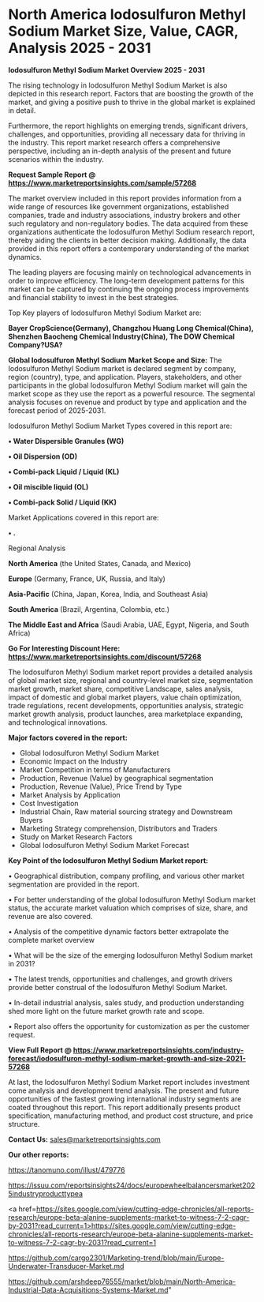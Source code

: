 # North America Iodosulfuron Methyl Sodium Market Size, Value, CAGR, Analysis 2025 - 2031

<Strong> Iodosulfuron Methyl Sodium Market Overview 2025 - 2031</strong>

The rising technology in Iodosulfuron Methyl Sodium Market is also depicted in this research report. Factors that are boosting the growth of the market, and giving a positive push to thrive in the global market is explained in detail.

Furthermore, the report highlights on emerging trends, significant drivers, challenges, and opportunities, providing all necessary data for thriving in the industry. This report market research offers a comprehensive perspective, including an in-depth analysis of the present and future scenarios within the industry.

<strong>Request Sample Report @ <a href=https://www.marketreportsinsights.com/sample/57268>https://www.marketreportsinsights.com/sample/57268</a></strong>

The market overview included in this report provides information from a wide range of resources like government organizations, established companies, trade and industry associations, industry brokers and other such regulatory and non-regulatory bodies. The data acquired from these organizations authenticate the Iodosulfuron Methyl Sodium research report, thereby aiding the clients in better decision making. Additionally, the data provided in this report offers a contemporary understanding of the market dynamics.

The leading players are focusing mainly on technological advancements in order to improve efficiency. The long-term development patterns for this market can be captured by continuing the ongoing process improvements and financial stability to invest in the best strategies.

Top Key players of Iodosulfuron Methyl Sodium Market are:

<strong>Bayer CropScience(Germany), Changzhou Huang Long Chemical(China), Shenzhen Baocheng Chemical Industry(China), The DOW Chemical Company?USA?</strong>

<strong><b>Global Iodosulfuron Methyl Sodium Market Scope and Size:</b></strong>
The Iodosulfuron Methyl Sodium market is declared segment by company, region (country), type, and application. Players, stakeholders, and other participants in the global Iodosulfuron Methyl Sodium market will gain the market scope as they use the report as a powerful resource. The segmental analysis focuses on revenue and product by type and application and the forecast period of 2025-2031.

Iodosulfuron Methyl Sodium Market Types covered in this report are:

<strong>• Water Dispersible Granules (WG)

• Oil Dispersion (OD)

• Combi-pack Liquid / Liquid (KL)

• Oil miscible liquid (OL)

• Combi-pack Solid / Liquid (KK)</strong>

Market Applications covered in this report are:

<strong>• .</strong> 

Regional Analysis

<strong>North America</strong> (the United States, Canada, and Mexico)

<strong>Europe</strong> (Germany, France, UK, Russia, and Italy)

<strong>Asia-Pacific</strong> (China, Japan, Korea, India, and Southeast Asia)

<strong>South America</strong> (Brazil, Argentina, Colombia, etc.)

<strong>The Middle East and Africa</strong> (Saudi Arabia, UAE, Egypt, Nigeria, and South Africa)

<strong>Go For Interesting Discount Here: <a href=https://www.marketreportsinsights.com/discount/57268>https://www.marketreportsinsights.com/discount/57268</a></strong>

The Iodosulfuron Methyl Sodium market report provides a detailed analysis of global market size, regional and country-level market size, segmentation market growth, market share, competitive Landscape, sales analysis, impact of domestic and global market players, value chain optimization, trade regulations, recent developments, opportunities analysis, strategic market growth analysis, product launches, area marketplace expanding, and technological innovations.

<strong><b>Major factors covered in the report:</b></strong>
<ul>
  <li>Global Iodosulfuron Methyl Sodium Market </li>
  <li>Economic Impact on the Industry</li>
  <li>Market Competition in terms of Manufacturers</li>
  <li>Production, Revenue (Value) by geographical segmentation</li>
  <li>Production, Revenue (Value), Price Trend by Type</li>
  <li>Market Analysis by Application</li>
  <li>Cost Investigation</li>
  <li>Industrial Chain, Raw material sourcing strategy and Downstream Buyers</li>
  <li>Marketing Strategy comprehension, Distributors and Traders</li>
  <li>Study on Market Research Factors</li>
  <li>Global Iodosulfuron Methyl Sodium Market Forecast</li>
</ul>

<strong><b>Key Point of the Iodosulfuron Methyl Sodium Market report:</b></strong>

• Geographical distribution, company profiling, and various other market segmentation are provided in the report.

• For better understanding of the global Iodosulfuron Methyl Sodium market status, the accurate market valuation which comprises of size, share, and revenue are also covered.

• Analysis of the competitive dynamic factors better extrapolate the complete market overview

• What will be the size of the emerging Iodosulfuron Methyl Sodium market in 2031?

• The latest trends, opportunities and challenges, and growth drivers provide better construal of the Iodosulfuron Methyl Sodium Market.

• In-detail industrial analysis, sales study, and production understanding shed more light on the future market growth rate and scope.

• Report also offers the opportunity for customization as per the customer request.

<strong><b>View Full Report @ <a href=https://www.marketreportsinsights.com/industry-forecast/iodosulfuron-methyl-sodium-market-growth-and-size-2021-57268>https://www.marketreportsinsights.com/industry-forecast/iodosulfuron-methyl-sodium-market-growth-and-size-2021-57268</a></b></strong>


At last, the Iodosulfuron Methyl Sodium Market report includes investment come analysis and development trend analysis. The present and future opportunities of the fastest growing international industry segments are coated throughout this report. This report additionally presents product specification, manufacturing method, and product cost structure, and price structure.

<strong>Contact Us:</strong>
sales@marketreportsinsights.com

<strong>Our other reports:</strong>

<a href=https://tanomuno.com/illust/479776>https://tanomuno.com/illust/479776</a>

<a href=https://issuu.com/reportsinsights24/docs/europewheelbalancersmarket2025industryproducttypea>https://issuu.com/reportsinsights24/docs/europewheelbalancersmarket2025industryproducttypea</a>

<a href=https://sites.google.com/view/cutting-edge-chronicles/all-reports-research/europe-beta-alanine-supplements-market-to-witness-7-2-cagr-by-2031?read_current=1>https://sites.google.com/view/cutting-edge-chronicles/all-reports-research/europe-beta-alanine-supplements-market-to-witness-7-2-cagr-by-2031?read_current=1</a>

<a href=https://github.com/cargo2301/Marketing-trend/blob/main/Europe-Underwater-Transducer-Market.md>https://github.com/cargo2301/Marketing-trend/blob/main/Europe-Underwater-Transducer-Market.md</a>

<a href=https://github.com/arshdeep76555/market/blob/main/North-America-Industrial-Data-Acquisitions-Systems-Market.md>https://github.com/arshdeep76555/market/blob/main/North-America-Industrial-Data-Acquisitions-Systems-Market.md</a>"
